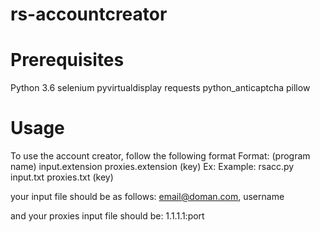 # rs-accountcreator

# Prerequisites
Python 3.6
selenium
pyvirtualdisplay
requests
python_anticaptcha
pillow

# Usage
To use the account creator,  follow the following format
Format: (program name) input.extension proxies.extension (key)
Ex: Example: rsacc.py input.txt proxies.txt (key)

your input file should be as follows:
email@doman.com, username

and your proxies input file should be:
1.1.1.1:port

